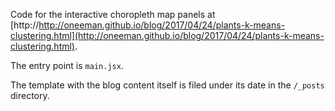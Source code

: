 Code for the interactive choropleth map panels at [http://http://oneeman.github.io/blog/2017/04/24/plants-k-means-clustering.html](http://oneeman.github.io/blog/2017/04/24/plants-k-means-clustering.html).

The entry point is `main.jsx`.

The template with the blog content itself is filed under its date in the `/_posts` directory.
